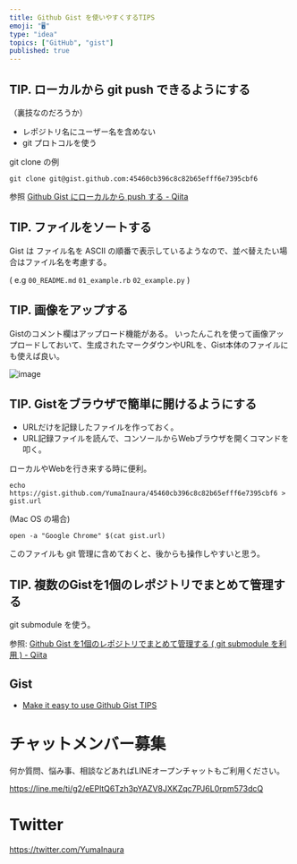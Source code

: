```yaml
---
title: Github Gist を使いやすくするTIPS
emoji: "🖥"
type: "idea"
topics: ["GitHub", "gist"]
published: true
---
```



## TIP. ローカルから git push できるようにする

（裏技なのだろうか）

- レポジトリ名にユーザー名を含めない
- git プロトコルを使う

git clone の例

```
git clone git@gist.github.com:45460cb396c8c82b65efff6e7395cbf6
```

参照 [Github Gist にローカルから push する - Qiita](https://qiita.com/YumaInaura/items/b1377bb69947a5707fb0)

## TIP. ファイルをソートする

Gist は ファイル名を ASCII の順番で表示しているようなので、並べ替えたい場合はファイル名を考慮する。

( e.g `00_README.md` `01_example.rb` `02_example.py` )

## TIP. 画像をアップする

Gistのコメント欄はアップロード機能がある。
いったんこれを使って画像アップロードしておいて、生成されたマークダウンやURLを、Gist本体のファイルにも使えば良い。

![image](https://user-images.githubusercontent.com/13635059/43615828-7738781c-96f4-11e8-80e3-15b296039558.png)

## TIP. Gistをブラウザで簡単に開けるようにする

- URLだけを記録したファイルを作っておく。
- URL記録ファイルを読んで、コンソールからWebブラウザを開くコマンドを叩く。

ローカルやWebを行き来する時に便利。

```
echo https://gist.github.com/YumaInaura/45460cb396c8c82b65efff6e7395cbf6 > gist.url
```

(Mac OS の場合)

```
open -a "Google Chrome" $(cat gist.url)
```

このファイルも git 管理に含めておくと、後からも操作しやすいと思う。

## TIP. 複数のGistを1個のレポジトリでまとめて管理する

git submodule を使う。

参照: [Github Gist を1個のレポジトリでまとめて管理する ( git submodule を利用 ) - Qiita](https://qiita.com/YumaInaura/items/8088aae8df7ffac482b9)

## Gist

- [Make it easy to use Github Gist TIPS](https://gist.github.com/YumaInaura/45460cb396c8c82b65efff6e7395cbf6)








<!-- Update From Qiita API -->

# チャットメンバー募集


何か質問、悩み事、相談などあればLINEオープンチャットもご利用ください。

https://line.me/ti/g2/eEPltQ6Tzh3pYAZV8JXKZqc7PJ6L0rpm573dcQ





# Twitter


https://twitter.com/YumaInaura


<!-- Update From Qiita API -->


